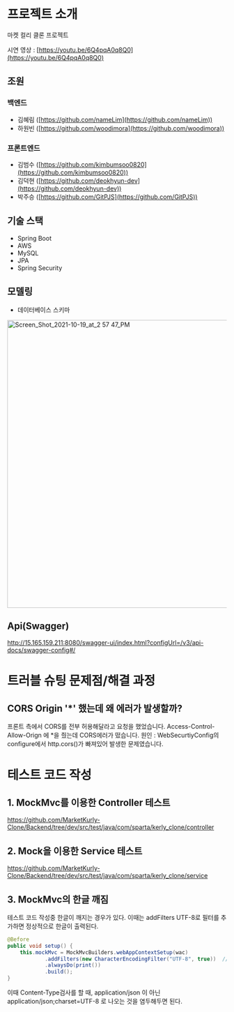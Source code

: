 # 프로젝트 소개

마켓 컬리 클론 프로젝트

시연 영상 : [https://youtu.be/6Q4pqA0q8Q0](https://youtu.be/6Q4pqA0q8Q0)


## 조원

### 백엔드

- 김혜림 ([https://github.com/nameLim](https://github.com/nameLim))
- 하원빈 ([https://github.com/woodimora](https://github.com/woodimora))

### 프론트엔드

- 김범수 ([https://github.com/kimbumsoo0820](https://github.com/kimbumsoo0820))
- 김덕현 ([https://github.com/deokhyun-dev](https://github.com/deokhyun-dev))
- 박주승 ([https://github.com/GitPJS](https://github.com/GitPJS))

## 기술 스택

- Spring Boot
- AWS
- MySQL
- JPA
- Spring Security

## 모델링

- 데이터베이스 스키마
 <img width="660" alt="Screen_Shot_2021-10-19_at_2 57 47_PM" src="https://user-images.githubusercontent.com/70922665/138451938-7d7cba18-01e2-4312-b21c-03a30b6eedb6.png">
  
    
## Api(Swagger)
http://15.165.159.211:8080/swagger-ui/index.html?configUrl=/v3/api-docs/swagger-config#/
    

# 트러블 슈팅 문제점/해결 과정
## CORS Origin '*' 했는데 왜 에러가 발생할까? 
프론트 측에서 CORS를 전부 허용해달라고 요청을 했었습니다. 
Access-Control-Allow-Orign 에 *을 줬는데 CORS에러가 떴습니다.
원인 : WebSecurtiyConfig의 configure에서 http.cors()가 빠져있어 발생한 문제였습니다.


# 테스트 코드 작성
## 1. MockMvc를 이용한 Controller 테스트
https://github.com/MarketKurly-Clone/Backend/tree/dev/src/test/java/com/sparta/kerly_clone/controller
## 2. Mock을 이용한 Service 테스트
https://github.com/MarketKurly-Clone/Backend/tree/dev/src/test/java/com/sparta/kerly_clone/service


## 3. MockMvc의 한글 깨짐
테스트 코드 작성중 한글이 깨지는 경우가 있다. 이때는 addFilters UTF-8로 필터를 추가하면 정상적으로 한글이 출력된다.
``` java
@Before
public void setup() {
    this.mockMvc = MockMvcBuilders.webAppContextSetup(wac)
            .addFilters(new CharacterEncodingFilter("UTF-8", true))  // 필터 추가
            .alwaysDo(print())
            .build();
}
```
이때 Content-Type검사를 할 때, application/json 이 아닌 application/json;charset=UTF-8 로 나오는 것을 염두해두면 된다.
